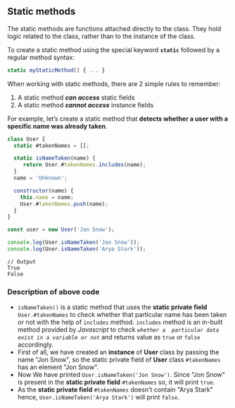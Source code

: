 ## Static methods

The static methods are functions attached directly to the class. They hold logic related to
 the class, rather than to the instance of the class. 

To create a static method using the special keyword **`static`** followed by a regular 
method syntax: 

```js
static myStaticMethod() { ... }
```
When working with static methods, there are 2 simple rules to remember:

1. A static method ***can access*** static fields
2. A static method ***cannot access*** instance fields

For example, let’s create a static method that **detects whether a user with a specific
 name was already taken**. 

```js
class User {
  static #takenNames = [];

  static isNameTaken(name) {    
     return User.#takenNames.includes(name);  
  }
  name = 'Unknown';

  constructor(name) {
    this.name = name;
    User.#takenNames.push(name);
  }
}

const user = new User('Jon Snow');

console.log(User.isNameTaken('Jon Snow'));
console.log(User.isNameTaken('Arya Stark'));
```
```
// Output
True
False
```
### Description of above code
* `isNameTaken()` is a static method that uses the **static private field** `User.#takenNames`
 to check whether that particular name has been taken or not with the help of `includes` method.
  `includes` method is an in-built method provided by *Javascript* to check *`whether a 
  particular data exist in a variable or not`* and returns value as `true` or `false`
   accordingly.
* First of all, we have created an **instance** of **User** class by passing the name 
"Jon Snow", so the static private field of **User** class `#takenNames` has an element 
"Jon Snow".
* Now We have printed `User.isNameTaken('Jon Snow')`. Since "Jon Snow" is present in the
 **static private field** `#takenNames` so, it will print `true`.
* As the **static private field** `#takenNames` doesn't contain "Arya Stark" hence, 
`User.isNameTaken('Arya Stark')` will print `false`.

